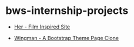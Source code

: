 # bws-internship-projects

- [Her - Film Inspired Site](https://deepak-parmar.github.io/bws-internship-projects/her)

- [Wingman - A Bootstrap Theme Page Clone](https://deepak-parmar.github.io/bws-internship-projects/wingman)
